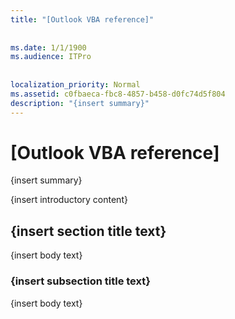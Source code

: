 ```yaml
---
title: "[Outlook VBA reference]"
 
 
ms.date: 1/1/1900
ms.audience: ITPro
 
 
localization_priority: Normal
ms.assetid: c0fbaeca-fbc8-4857-b458-d0fc74d5f804
description: "{insert summary}"
---
```


# [Outlook VBA reference]

{insert summary}
  
{insert introductory content}
  
## {insert section title text}

{insert body text}
  
### {insert subsection title text}

{insert body text}
  

